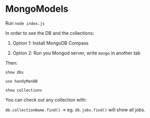 # MongoModels

Run `node index.js`

In order to see the DB and the collections: 

1) Option 1: Install MongoDB Compass

2) Option 2: Run you Mongod server, write `mongo` in another tab

Then:

`show dbs`

`use handyManDB`

`show collections`

You can check out any collection with: 

`db.collectionName.find()` -> eg. `db.jobs.find()` will show all jobs. 
   
